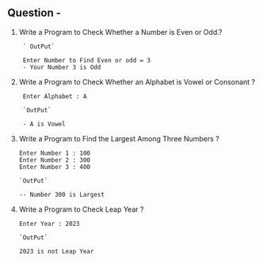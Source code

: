 ## Question - 

1. Write a  Program to Check Whether a Number is Even or Odd.?
   
   ```
    ` OutPut`

    Enter Number to Find Even or odd = 3
    - Your Number 3 is Odd 

   ```
2. Write a  Program to Check Whether an Alphabet is Vowel or Consonant ?
   
   ```
    Enter Alphabet : A

    `OutPut`
    
    - A is Vowel 

   ```
3. Write a  Program to Find the Largest Among Three Numbers ?
    
    ```
    Enter Number 1 : 100
    Enter Number 2 : 300
    Enter Number 3 : 400 

    `OutPut`

    -- Number 300 is Largest 

    ```

4. Write a  Program to Check Leap Year ?

    ```
    Enter Year : 2023 

    `OutPut`

    2023 is not Leap Year 

    ```